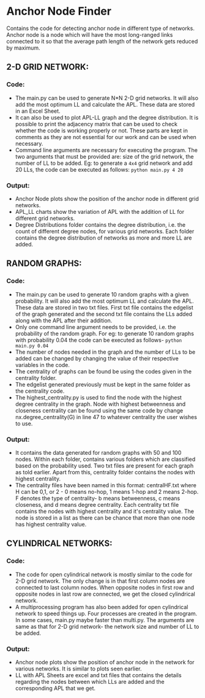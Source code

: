 # Anchor Node Finder
Contains the code for detecting anchor node in different type of networks. Anchor node is a node which will have the most long-ranged links connected to it so that the average path length of the network gets reduced by maximum.

## 2-D GRID NETWORK:

### Code:
- The main.py can be used to generate N*N 2-D grid networks. It will also add the most optimum LL and calculate the APL. These data are stored in an Excel Sheet. 
- It can also be used to plot APL-LL graph and the degree distribution. It is possible to print the adjacency matrix that can be used to check whether the code is working properly or not. These parts are kept in comments as they are not essential for our work and can be used when necessary.
- Command line arguments are necessary for executing the program. The two arguments that must be provided are: size of the grid network, the number of LL to be added. Eg: to generate a `4x4` grid network and add 20 LLs, the code can be executed as follows:
`python main.py 4 20`

### Output:
- Anchor Node plots show the position of the anchor node in different grid networks. 
- APL_LL charts show the variation of APL with the addition of LL for different grid networks.
- Degree Distributions folder contains the degree distribution, i.e. the count of different degree nodes, for various grid networks. Each folder contains the degree distribution of networks as more and more LL are added.

## RANDOM GRAPHS:

### Code:
- The main.py can be used to generate 10 random graphs with a given probability. It will also add the most optimum LL and calculate the APL. These data are stored in two txt files. First txt file contains the edgelist of the graph generated and the second txt file contains the LLs added along with the APL after their addition.
- Only one command line argument needs to be provided, i.e. the probability of the random graph. For eg: to generate 10 random graphs with probability 0.04 the code can be executed as follows-
		`python main.py 0.04`
- The number of nodes needed in the graph and the number of LLs to be added can be changed by changing the value of their respective variables in the code.
- The centrality of graphs can be found be using the codes given in the centrality folder. 
- The edgelist generated previously must be kept in the same folder as the centrality code. 
- The highest_centrality.py is used to find the node with the highest degree centrality in the graph. Node with highest betweenness and closeness centrality can be found using the same code by change nx.degree_centrality(G) in line 47 to whatever centrality the user wishes to use.

### Output:
- It contains the data generated for random graphs with 50 and 100 nodes. Within each folder, contains various folders which are classified based on the probability used. Two txt files are present for each graph as told earlier. Apart from this, centrality folder contains the nodes with highest centrality. 
- The centrality files have been named in this format: centralHF.txt where H can be 0,1, or 2 - 0 means no-hop, 1 means 1-hop and 2 means 2-hop. F denotes the type of centrality- b means betweenness, c means closeness, and d means degree centrality. 
Each centrality txt file contains the nodes with highest centrality and it's centrality value. The node is stored in a list as there can be chance that more than one node has highest centrality value.

## CYLINDRICAL NETWORKS:

### Code:
- The code for open cylindrical network is mostly similar to the code for 2-D grid network. The only change is in that first column nodes are connected to last column nodes. When opposite nodes in first row and opposite nodes in last row are connected, we get the closed cylindrical network.
- A multiprocessing program has also been added for open cylindrical network to speed things up. Four processes are created in the program. In some cases, main.py maybe faster than multi.py. The arguments are same as that for 2-D grid network- the network size and number of LL to be added. 

### Output:
- Anchor node plots show the position of anchor node in the network for various networks. It is similar to plots seen earlier.
- LL with APL Sheets are excel and txt files that contains the details regarding the nodes between which LLs are added and the corresponding APL that we get.

